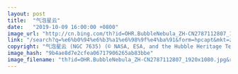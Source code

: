 ```yaml
---
layout: post
title:  "气泡星云"
date:   "2019-10-09 16:00:00 +0800"
image_url: "http://cn.bing.com/th?id=OHR.BubbleNebula_ZH-CN2787112807_1920x1080.jpg&rf=LaDigue_1920x1080.jpg&pid=hp"
link: "/search?q=%e6%b0%94%e6%b3%a1%e6%98%9f%e4%ba%91&form=hpcapt&mkt=zh-cn"
copyright: "气泡星云 (NGC 7635) (© NASA, ESA, and the Hubble Heritage Team STScI/AURA)"
image_hash: "9b4ae8d7e2cfea06717906265ab83bbe"
image_filename: "th?id=OHR.BubbleNebula_ZH-CN2787112807_1920x1080.jpg&rf=LaDigue_1920x1080.jpg&pid=hp"
---
```


